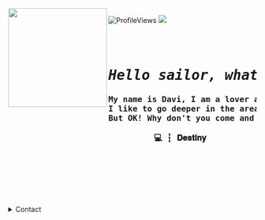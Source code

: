 <img align="left" height="200" src="https://media.giphy.com/media/ao9DUiTKH60XS/giphy.gif"/>
<p align="left"><img src="https://komarev.com/ghpvc/?username=Sw3tch&color=e39427" alt="ProfileViews" />
<img src="https://img.shields.io/badge/Programmer-808080?style=flat-square&logo=visual-studio"/> </p>

<pre align="center">
<h1 align="center">
<em>Hello sailor, what are you doing for these seas?</em>
<h3>My name is Davi, I am a lover and student of programming and hacking. 
I like to go deeper in the area of technology.. 
But OK! Why don't you come and talk to me?

💻 ┇ 𝐃𝐞𝐬𝐭𝐢𝐧𝐲 <h3>
</h1>
<b>
</b>
</pre>


<details> 
  <summary>Contact</summary>
  
  [![Discord Badge](https://img.shields.io/badge/-Sw1tch-006aff?style=flat-square&labelColor=006aff&logo=discord&logoColor=white&link=https://discord.com/users/817358153855270963)](https://discord.com/users/817358153855270963)
  [![Gmail Badge](https://img.shields.io/badge/-mr.0ff3ns1ve@gmail.com-ffffff?style=flat-square&logo=Gmail&logoColor=black&link=mailto:mr.0ff3ns1ve@gmail.com)](mailto:mr.0ff3ns1ve@gmail.com)
---
  > 💬 | Of course, it is not mandatory to follow me. Call me on Discord! Let's talk!
  <br>

```diff
+ 🌎 Come talk to me!
! 🧠 Can you imagine what we're going to talk about?
@@App: Discord@@
```
  
  <img src="https://media.discordapp.net/attachments/835611109825576990/835611470116028453/1606922203548.jpg?width=759&height=427">
  
</details>
